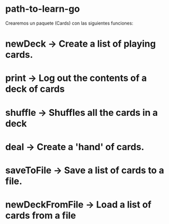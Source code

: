 # path-to-learn-go

Crearemos un paquete (Cards) con las siguientes funciones:

# newDeck -> Create a list of playing cards.

# print -> Log out the contents of a deck of cards

# shuffle -> Shuffles all the cards in a deck

# deal -> Create a 'hand' of cards.

# saveToFile -> Save a list of cards to a file.

# newDeckFromFile -> Load a list of cards from a file
